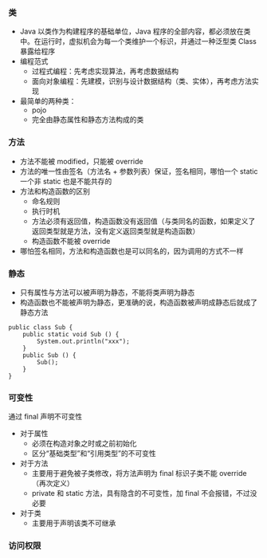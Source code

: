 ### 类

- Java 以类作为构建程序的基础单位，Java 程序的全部内容，都必须放在类中。在运行时，虚拟机会为每一个类维护一个标识，并通过一种泛型类 Class 暴露给程序
- 编程范式
    - 过程式编程：先考虑实现算法，再考虑数据结构
    - 面向对象编程：先建模，识别与设计数据结构（类、实体），再考虑方法实现
- 最简单的两种类：
  - pojo
  - 完全由静态属性和静态方法构成的类


### 方法

- 方法不能被 modified，只能被 override
- 方法的唯一性由签名（方法名 + 参数列表）保证，签名相同，哪怕一个 static 一个非 static 也是不能共存的
- 方法和构造函数的区别
  - 命名规则
  - 执行时机
  - 方法必须有返回值，构造函数没有返回值（与类同名的函数，如果定义了返回类型就是方法，没有定义返回类型就是构造函数）
  - 构造函数不能被 override
- 哪怕签名相同，方法和构造函数也是可以同名的，因为调用的方式不一样



### 静态

- 只有属性与方法可以被声明为静态，不能将类声明为静态
- 构造函数也不能被声明为静态，更准确的说，构造函数被声明成静态后就成了静态方法

```
public class Sub {
    public static void Sub () {
        System.out.println("xxx");
    }
    public Sub () {
        Sub();
    }
}
```

### 可变性

通过 final 声明不可变性

- 对于属性
  - 必须在构造对象之时或之前初始化
  - 区分“基础类型”和“引用类型”的不可变性
- 对于方法
  - 主要用于避免被子类修改，将方法声明为 final 标识子类不能 override（再次定义）
  - private 和 static 方法，具有隐含的不可变性，加 final 不会报错，不过没必要
- 对于类
  - 主要用于声明该类不可继承

### 访问权限


